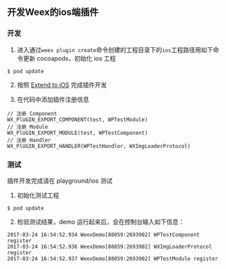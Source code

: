 ## 开发Weex的ios端插件

### 开发

1. 进入通过`weex plugin create`命令创建的工程目录下的`ios`工程路径用如下命令更新 cocoapods，初始化 ios 工程
```
$ pod update
```

2. 按照 [Extend to iOS](https://weex.apache.org/references/advanced/extend-to-ios.html) 完成插件开发

3. 在代码中添加插件注册信息

```
// 注册 Component
WX_PlUGIN_EXPORT_COMPONENT(test, WPTestModule)
// 注册 Module
WX_PlUGIN_EXPORT_MODULE(test, WPTestComponent)
// 注册 Handler
WX_PlUGIN_EXPORT_HANDLER(WPTestHandler, WXImgLoaderProtocol)
```

### 测试

插件开发完成请在 playground/ios 测试

1. 初始化测试工程
```
$ pod update
```

2. 检验测试结果，demo 运行起来后，会在控制台输入如下信息：

```
2017-03-24 16:54:52.934 WeexDemo[88059:2693902] WPTestComponent register
2017-03-24 16:54:52.936 WeexDemo[88059:2693902] WXImgLoaderProtocol register
2017-03-24 16:54:52.937 WeexDemo[88059:2693902] WPTestModule register
```
